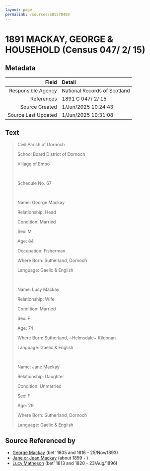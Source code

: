```yaml
---
layout: page
permalink: /sources/s85578480
---
```


# 1891 MACKAY, GEORGE & HOUSEHOLD (Census 047/ 2/ 15)

## Metadata

Field | Detail
---:|:---
Responsible Agency | National Records of Scotland
References | 1891 C 047/ 2/ 15
Source Created | 1/Jun/2025 10:24:43
Source Last Updated | 1/Jun/2025 10:31:08

## Text

> Civil Parish of Dornoch
>
> School Board District of Dornoch
>
> Village of Embo
>
> <br/>
>
> Schedule No. 67
>
> <br/>
>
> Name: George Mackay
>
> Relationship: Head
>
> Condition: Married
>
> Sex: M
>
> Age: 84
>
> Occupation: Fisherman
>
> Where Born: Sutherland, Dornoch
>
> Language: Gaelic & English
>
> <br/>
>
> Name: Lucy Mackay
>
> Relationship: Wife
>
> Condition: Married
>
> Sex: F
>
> Age: 74
>
> Where Born: Sutherland, \~Helmsdale\~ Kildonan
>
> Language: Gaelic & English
>
> <br/>
>
> Name: Jane Mackay
>
> Relationship: Daughter
>
> Condition: Unmarried
>
> Sex: F
>
> Age: 29
>
> Where Born: Sutherland, Dornoch
>
> Language: Gaelic & English
>

## Source Referenced by

* [George Mackay](../people/@33764614@-george-mackay-b1805~1816-d1893-11-25.md) (bet' 1805 and 1816 - 25/Nov/1893)
* [Jane or Jean Mackay](../people/@4172390@-jane-or-jean-mackay-b1859-d.md) (about 1859 - )
* [Lucy Matheson](../people/@67811996@-lucy-matheson-b1813~1820-d1896-8-23.md) (bet' 1813 and 1820 - 23/Aug/1896)
